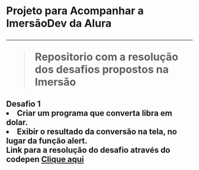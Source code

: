 <h1> Projeto para Acompanhar a <b>ImersãoDev</b> da <b>Alura</b>
<hr>
<blockquote> Repositorio com a resolução dos desafios propostos na Imersão </blockquote>
<h2> Desafio 1 <br>
<li> Criar um programa que converta libra em dolar.</blockquote>
<li> Exibir o resultado da conversão na tela, no lugar da função alert.</blockquote>
<br>
Link para a resolução do desafio através do codepen               
<a href='https://codepen.io/zThanael/pen/WNRNvzL'> <b>Clique aqui</b> </a>